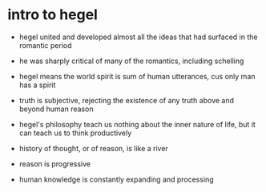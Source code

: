 # intro to hegel

- hegel united and developed almost all the ideas that had surfaced in the romantic period
- he was sharply critical of many of the romantics, including schelling

- hegel means the world spirit is sum of human utterances, cus only man has a spirit

- truth is subjective, rejecting the existence of any truth above and beyond human reason

- hegel's philosophy teach us nothing about the inner nature of life, but it can
  teach us to think productively

- history of thought, or of reason, is like a river

- reason is progressive
- human knowledge is constantly expanding and processing
